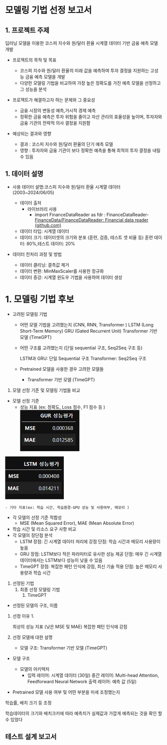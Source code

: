 # 모델링 기법 선정 보고서

## 1. 프로젝트 주제

딥러닝 모델을 이용한 코스피 지수와 원/달러 환율 시계열 데이터 기반 금융 예측 모델 개발

- 프로젝트의 목적 및 목표
    - 코스피 지수와 원/달러 환율의 미래 값을 예측하여 투자 결정을 지원하는 고성능 금융 예측 모델을 개발
    - 다양한 모델링 기법을 비교하여 가장 높은 정확도를 가진 예측 모델을 선정하고 그 성능을 분석
- 프로젝트가 해결하고자 하는 문제와 그 중요성
    - 금융 시장의 변동성 예측,거시적 경제 예측
    - 정확한 금융 예측은 투자 위험을 줄이고 자산 관리의 효율성을 높이며, 투자자와 금융 기관의 전략적 의사 결정을 지원함
        
- 예상되는 결과와 영향
    - 결과 : 코스피 지수와 원/달러 환율의 단기 예측 모델
    - 영향 : 투자자와 금융 기관이 보다 정확한 예측을 통해 최적의 투자 결정을 내릴 수 있음

## 1. 데이터 설명
- 사용 데이터 설명:코스피 지수와 원/달러 환율 시계열 데이터 (2003~2024/06/05)
    - 데이터 출처
        - 라이브러리 사용
            - import FinanceDataReader as fdr : FinanceDataReader-[FinanceData/FinanceDataReader: Financial data reader (github.com)](https://github.com/FinanceData/FinanceDataReader)
    - 데이터 타입: 시계열 데이터
    - 데이터 크기: 데이터셋의 크기와 분포 (훈련, 검증, 테스트 셋 비율 등)
      훈련 데이터: 80%,테스트 데이터: 20%
    
- 데이터 전처리 과정 및 방법
    - 데이터 클리닝: 결측값 제거
    - 데이터 변환: MinMaxScaler를 사용한 정규화
    - 데이터 증강: 시계열 윈도우 기법을 사용하여 데이터 생성
# 1. 모델링 기법 후보
- 고려된 모델링 기법
    - 어떤 모델 기법을 고려했는지 (CNN, RNN, Transformer )
        LSTM (Long Short-Term Memory)
        GRU (Gated Recurrent Unit)
        Transformer 기반 모델 (TimeGPT)
    
    - 어떤 구조를 고려했는지 (단일 sequential 구조, Seq2Seq 구조 등)
    
        LSTM과 GRU: 단일 Sequential 구조
        Transformer: Seq2Seq 구조

    - Pretrained 모델을 사용한 경우 고려한 모델들
        - Transformer 기반 모델 (TimeGPT)

1. 모델 선정 기준 및 모델링 기법들 비교
- 모델 선정 기준
    - 성능 지표 (ex: 정확도, Loss 점수, F1 점수 등 )
![GRU](image/GRU_성능평가.jpg)

![LSTM](image/LSTM_성능평가.jpg)


    - 기타 지표(ex: 학습 시간, 학습환경-GPU 성능 및 사용여부, 메모리 )
- 각 모델의 선정 기준 적합성
    - MSE (Mean Squared Error), MAE (Mean Absolute Error)
- 학습 시간 및 리소스 요구 사항 비교
- 각 모델의 장단점 분석
    - LSTM
    장점: 긴 시계열 데이터 처리에 강점
    단점: 학습 시간과 메모리 사용량이 높음
    - GRU
    장점: LSTM보다 적은 파라미터로 유사한 성능 제공
    단점: 매우 긴 시계열 데이터에서는 LSTM보다 성능이 낮을 수 있음
    - TimeGPT
    장점: 복잡한 패턴 인식에 강점, 최신 기술 적용
    단점: 높은 메모리 사용량과 학습 시간
1. 선정된 기법
    1. 최종 선정 모델링 기법
        1. TimeGPT
- 선정된 모델의 구조, 이름
1. 선정 이유
    1. 
    
    최상의 성능 지표 (낮은 MSE 및 MAE)
    복잡한 패턴 인식에 강점
    
2. 선정 모델에 대한 설명
    - 모델 구조: Transformer 기반 모델 (TimeGPT)
- 모델 구조
    - 모델의 아키텍처
        - 입력 레이어: 시계열 데이터 (30일)
        중간 레이어: Multi-head Attention, Feedforward Neural Network
        출력 레이어: 예측 값 (5일)

- Pretrained 모델 사용 여부 및 어떤 부분을 미세 조정했는지

학습률, 배치 크기 등 조정

학습데이터의 크기와 배치크키에 따라 예측치가 실제값과 가깝게 예측되는 것을 확인 할 수 있었다 

## 테스트 설계 보고서
